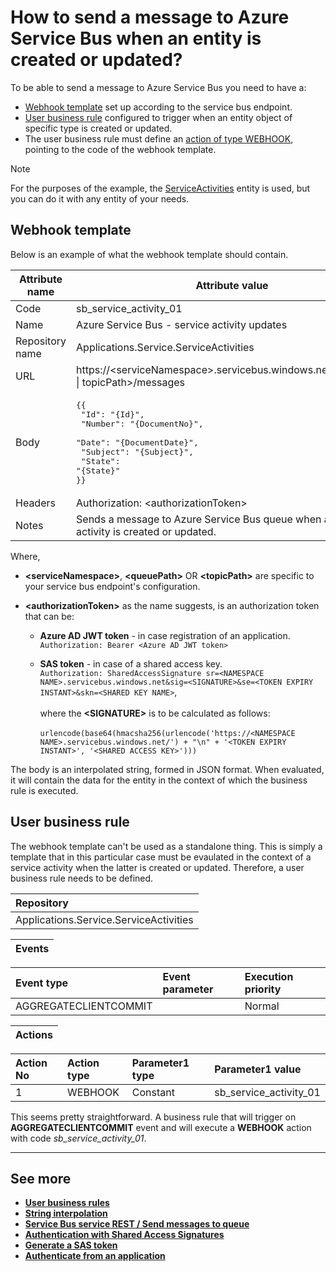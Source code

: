 # How to send a message to Azure Service Bus when an entity is created or updated?

To be able to send a message to Azure Service Bus you need to have a:
* [Webhook template](https://docs.erp.net/model/entities/Systems.Core.WebHooks.html) set up according to the service bus endpoint.
* [User business rule](../index.md) configured to trigger when an entity object of specific type is created or updated.
* The user business rule must define an [action of type WEBHOOK](../action-types/webhook.md), pointing to the code of the webhook template.

> [!NOTE]
> 
> For the purposes of the example, the [ServiceActivities](https://docs.erp.net/model/entities/Applications.Service.ServiceActivities.html) entity is used, but you can do it with any entity of your needs.

## Webhook template

Below is an example of what the webhook template should contain.

| Attribute name  | Attribute value                                             |
| --------------- | ----------------------------------------------------------- |
| Code            | sb_service_activity_01                                      |
| Name            | Azure Service Bus - service activity updates                |
| Repository name | Applications.Service.ServiceActivities                      |
| URL             | https://\<serviceNamespace\>.servicebus.windows.net\<queuePath \| topicPath\>/messages |
| Body            | <pre>{{<br/>    "Id": "{Id}",<br/>    "Number": "{DocumentNo}",<br/>    "Date": "{DocumentDate}",<br/>    "Subject": "{Subject}",<br/>    "State": "{State}"<br/>}}</pre> |
| Headers         | Authorization: \<authorizationToken\> |
| Notes           | Sends a message to Azure Service Bus queue when a service activity is created or updated. |

Where, 

* **\<serviceNamespace\>**, **\<queuePath\>** OR **\<topicPath\>** are specific to your service bus endpoint's configuration.

* **\<authorizationToken\>** as the name suggests, is an authorization token that can be:
	* **Azure AD JWT token** - in case registration of an application.<br/>
	`Authorization: Bearer <Azure AD JWT token>`

	* **SAS token** - in case of a shared access key.<br/>
	`Authorization: SharedAccessSignature sr=<NAMESPACE NAME>.servicebus.windows.net&sig=<SIGNATURE>&se=<TOKEN EXPIRY INSTANT>&skn=<SHARED KEY NAME>`,<br/><br/>
	where the **\<SIGNATURE\>** is to be calculated as follows:<br/><br/>
	`urlencode(base64(hmacsha256(urlencode('https://<NAMESPACE NAME>.servicebus.windows.net/') + "\n" + '<TOKEN EXPIRY INSTANT>', '<SHARED ACCESS KEY>')))`

The body is an interpolated string, formed in JSON format. When evaluated, it will contain the data for the entity in the context of which the business rule is executed.

## User business rule

The webhook template can't be used as a standalone thing. This is simply a template that in this particular case must be evaulated in the context of a service activity when the latter is created or updated. Therefore, a user business rule needs to be defined.

|Repository|
|:----|
|Applications.Service.ServiceActivities|

|Events|
|:----|

|Event type|Event parameter|Execution priority|
|:----|:----|:----|
AGGREGATECLIENTCOMMIT| |Normal|

|Actions|
|:----|

|Action No|Action type|Parameter1 type|Parameter1 value|
|:----|:----|:----|:----|
|1|WEBHOOK|Constant|sb_service_activity_01|

This seems pretty straightforward. A business rule that will trigger on **AGGREGATECLIENTCOMMIT** event and will execute a **WEBHOOK** action with code *sb_service_activity_01*.

-------------
## See more

- **[User business rules](../index.md)**
- **[String interpolation](../../string-interpolation/index.md)**
- **[Service Bus service REST / Send messages to queue](https://docs.microsoft.com/en-us/rest/api/servicebus/send-message-to-queue)**
- **[Authentication with Shared Access Signatures](https://docs.microsoft.com/en-us/azure/service-bus-messaging/service-bus-sas#generate-a-shared-access-signature-token)**
- **[Generate a SAS token](https://docs.microsoft.com/en-us/rest/api/eventhub/generate-sas-token)**
- **[Authenticate from an application](https://docs.microsoft.com/en-us/rest/api/servicebus/get-azure-active-directory-token)**